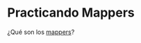 # Practicando Mappers

¿Qué son los [mappers](https://github.com/jpexposito/docencia/blob/master/Primero/PRO/Apuntes/Unidad-10-Introduccion-Web/mappers.md)?

